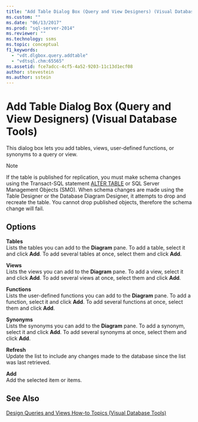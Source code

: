 ```yaml
---
title: "Add Table Dialog Box (Query and View Designers) (Visual Database Tools) | Microsoft Docs"
ms.custom: ""
ms.date: "06/13/2017"
ms.prod: "sql-server-2014"
ms.reviewer: ""
ms.technology: ssms
ms.topic: conceptual
f1_keywords: 
  - "vdt.dlgbox.query.addtable"
  - "vdtsql.chm:65565"
ms.assetid: fce7adcc-4cf5-4a52-9203-11c13d1ecf08
author: stevestein
ms.author: sstein
---
```

# Add Table Dialog Box (Query and View Designers) (Visual Database Tools)
  This dialog box lets you add tables, views, user-defined functions, or synonyms to a query or view.  
  
> [!NOTE]  
>  If the table is published for replication, you must make schema changes using the Transact-SQL statement [ALTER TABLE](/sql/t-sql/statements/alter-table-transact-sql) or SQL Server Management Objects (SMO). When schema changes are made using the Table Designer or the Database Diagram Designer, it attempts to drop and recreate the table. You cannot drop published objects, therefore the schema change will fail.  
  
## Options  
 **Tables**  
 Lists the tables you can add to the **Diagram** pane. To add a table, select it and click **Add**. To add several tables at once, select them and click **Add**.  
  
 **Views**  
 Lists the views you can add to the **Diagram** pane. To add a view, select it and click **Add**. To add several views at once, select them and click **Add**.  
  
 **Functions**  
 Lists the user-defined functions you can add to the **Diagram** pane. To add a function, select it and click **Add**. To add several functions at once, select them and click **Add**.  
  
 **Synonyms**  
 Lists the synonyms you can add to the **Diagram** pane. To add a synonym, select it and click **Add**. To add several synonyms at once, select them and click **Add**.  
  
 **Refresh**  
 Update the list to include any changes made to the database since the list was last retrieved.  
  
 **Add**  
 Add the selected item or items.  
  
## See Also  
 [Design Queries and Views How-to Topics &#40;Visual Database Tools&#41;](visual-database-tools.md)  
  
  
